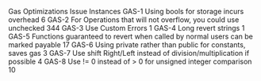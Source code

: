 Gas Optimizations
Issue	Instances
GAS-1	Using bools for storage incurs overhead	6
GAS-2	For Operations that will not overflow, you could use unchecked	344
GAS-3	Use Custom Errors	1
GAS-4	Long revert strings	1
GAS-5	Functions guaranteed to revert when called by normal users can be marked payable	17
GAS-6	Using private rather than public for constants, saves gas	3
GAS-7	Use shift Right/Left instead of division/multiplication if possible	4
GAS-8	Use != 0 instead of > 0 for unsigned integer comparison	10